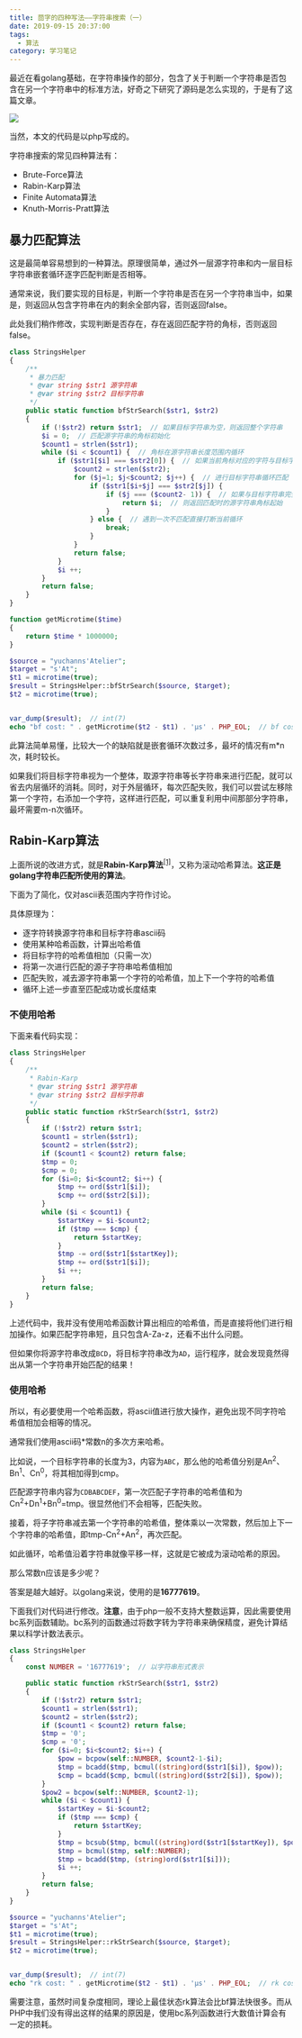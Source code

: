 ```yaml
---
title: 茴字的四种写法——字符串搜索（一）
date: 2019-09-15 20:37:00
tags:
  - 算法
category: 学习笔记
---
```

最近在看golang基础，在字符串操作的部分，包含了关于判断一个字符串是否包含在另一个字符串中的标准方法，好奇之下研究了源码是怎么实现的，于是有了这篇文章。
<!-- more -->
![](/images/huixiangdou.jpg)

当然，本文的代码是以php写成的。

字符串搜索的常见四种算法有：
* Brute-Force算法
* Rabin-Karp算法
* Finite Automata算法
* Knuth-Morris-Pratt算法

## 暴力匹配算法
这是最简单容易想到的一种算法。原理很简单，通过外一层源字符串和内一层目标字符串嵌套循环逐字匹配判断是否相等。

通常来说，我们要实现的目标是，判断一个字符串是否在另一个字符串当中，如果是，则返回从包含字符串在内的剩余全部内容，否则返回false。

此处我们稍作修改，实现判断是否存在，存在返回匹配字符的角标，否则返回false。
```php
class StringsHelper
{
    /**
     * 暴力匹配
     * @var string $str1 源字符串
     * @var string $str2 目标字符串
     */
    public static function bfStrSearch($str1, $str2)
    {
        if (!$str2) return $str1;  // 如果目标字符串为空，则返回整个字符串
        $i = 0;  // 匹配源字符串的角标初始化
        $count1 = strlen($str1);
        while ($i < $count1) {  // 角标在源字符串长度范围内循环
            if ($str1[$i] === $str2[0]) {  // 如果当前角标对应的字符与目标字符串开头匹配
                $count2 = strlen($str2);
                for ($j=1; $j<$count2; $j++) {  // 进行目标字符串循环匹配
                    if ($str1[$i+$j] === $str2[$j]) {
                        if ($j === ($count2- 1)) {  // 如果与目标字符串完全匹配
                            return $i;  // 则返回匹配时的源字符串角标起始
                        }
                    } else {  // 遇到一次不匹配直接打断当前循环
                        break;
                    }
                }
                return false;
            }
            $i ++;
        }
        return false;
    }
}

function getMicrotime($time)
{
    return $time * 1000000;
}

$source = "yuchanns'Atelier";
$target = "s'At";
$t1 = microtime(true);
$result = StringsHelper::bfStrSearch($source, $target);
$t2 = microtime(true);


var_dump($result);  // int(7)
echo "bf cost: " . getMicrotime($t2 - $t1) . 'μs' . PHP_EOL;  // bf cost: 41.961669921875μs
```
此算法简单易懂，比较大一个的缺陷就是嵌套循环次数过多，最坏的情况有m*n次，耗时较长。

如果我们将目标字符串视为一个整体，取源字符串等长字符串来进行匹配，就可以省去内层循环的消耗。同时，对于外层循环，每次匹配失败，我们可以尝试左移除第一个字符，右添加一个字符，这样进行匹配，可以重复利用中间那部分字符串，最坏需要m-n次循环。
## Rabin-Karp算法
上面所说的改进方式，就是**Rabin-Karp算法**<sup>[[1]](https://en.wikipedia.org/wiki/Rabin%E2%80%93Karp_algorithm)</sup>，又称为滚动哈希算法。**这正是golang字符串匹配所使用的算法**。

下面为了简化，仅对ascii表范围内字符作讨论。

具体原理为：
* 逐字符转换源字符串和目标字符串ascii码
* 使用某种哈希函数，计算出哈希值
* 将目标字符的哈希值相加（只需一次）
* 将第一次进行匹配的源子字符串哈希值相加
* 匹配失败，减去源字符串第一个字符的哈希值，加上下一个字符的哈希值
* 循环上述一步直至匹配成功或长度结束
### 不使用哈希
下面来看代码实现：
```php
class StringsHelper
{
    /**
     * Rabin-Karp
     * @var string $str1 源字符串
     * @var string $str2 目标字符串
     */
    public static function rkStrSearch($str1, $str2)
    {
        if (!$str2) return $str1;
        $count1 = strlen($str1);
        $count2 = strlen($str2);
        if ($count1 < $count2) return false;
        $tmp = 0;
        $cmp = 0;
        for ($i=0; $i<$count2; $i++) {
            $tmp += ord($str1[$i]);
            $cmp += ord($str2[$i]);
        }
        while ($i < $count1) {
            $startKey = $i-$count2;
            if ($tmp === $cmp) {
                return $startKey;
            }
            $tmp -= ord($str1[$startKey]);
            $tmp += ord($str1[$i]);
            $i ++;
        }
        return false;
    }
}
```
上述代码中，我并没有使用哈希函数计算出相应的哈希值，而是直接将他们进行相加操作。如果匹配字符串短，且只包含A-Za-z，还看不出什么问题。

但如果你将源字符串改成`BCD`，将目标字符串改为`AD`，运行程序，就会发现竟然得出从第一个字符串开始匹配的结果！
### 使用哈希

所以，有必要使用一个哈希函数，将ascii值进行放大操作，避免出现不同字符哈希值相加会相等的情况。

通常我们使用ascii码*常数n的多次方来哈希。

比如说，一个目标字符串的长度为3，内容为`ABC`，那么他的哈希值分别是An<sup>2</sup>、Bn<sup>1</sup>、Cn<sup>0</sup>，将其相加得到cmp。

匹配源字符串内容为`CDBABCDEF`，第一次匹配子字符串的哈希值和为Cn<sup>2</sup>+Dn<sup>1</sup>+Bn<sup>0</sup>=tmp。很显然他们不会相等，匹配失败。

接着，将子字符串减去第一个字符串的哈希值，整体乘以一次常数，然后加上下一个字符串的哈希值，即tmp-Cn<sup>2</sup>+An<sup>2</sup>，再次匹配。

如此循环，哈希值沿着字符串就像平移一样，这就是它被成为滚动哈希的原因。

那么常数n应该是多少呢？

答案是越大越好。以golang来说，使用的是**16777619**。

下面我们对代码进行修改。**注意**，由于php一般不支持大整数运算，因此需要使用bc系列函数辅助。bc系列的函数通过将数字转为字符串来确保精度，避免计算结果以科学计数法表示。
```php
class StringsHelper
{
    const NUMBER = '16777619';  // 以字符串形式表示

    public static function rkStrSearch($str1, $str2)
    {
        if (!$str2) return $str1;
        $count1 = strlen($str1);
        $count2 = strlen($str2);
        if ($count1 < $count2) return false;
        $tmp = '0';
        $cmp = '0';
        for ($i=0; $i<$count2; $i++) {
            $pow = bcpow(self::NUMBER, $count2-1-$i);
            $tmp = bcadd($tmp, bcmul((string)ord($str1[$i]), $pow));
            $cmp = bcadd($cmp, bcmul((string)ord($str2[$i]), $pow));
        }
        $pow2 = bcpow(self::NUMBER, $count2-1);
        while ($i < $count1) {
            $startKey = $i-$count2;
            if ($tmp === $cmp) {
                return $startKey;
            }
            $tmp = bcsub($tmp, bcmul((string)ord($str1[$startKey]), $pow2));
            $tmp = bcmul($tmp, self::NUMBER);
            $tmp = bcadd($tmp, (string)ord($str1[$i]));
            $i ++;
        }
        return false;
    }
}

$source = "yuchanns'Atelier";
$target = "s'At";
$t1 = microtime(true);
$result = StringsHelper::rkStrSearch($source, $target);
$t2 = microtime(true);


var_dump($result);  // int(7)
echo "rk cost: " . getMicrotime($t2 - $t1) . 'μs' . PHP_EOL;  // rk cost: 57.93571472168μs
```

需要注意，虽然时间复杂度相同，理论上最佳状态rk算法会比bf算法快很多。而从PHP中我们没有得出这样的结果的原因是，使用bc系列函数进行大数值计算会有一定的损耗。